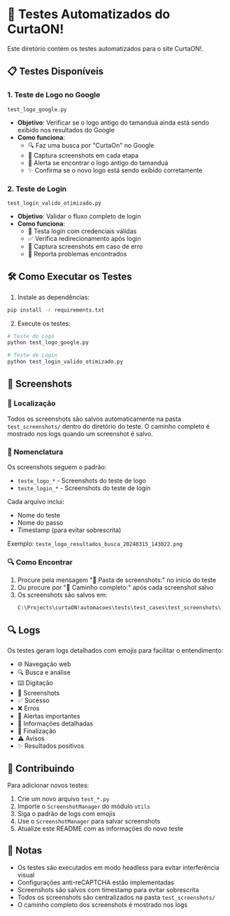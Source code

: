 # 🧪 Testes Automatizados do CurtaON!

Este diretório contém os testes automatizados para o site CurtaON!.

## 📋 Testes Disponíveis

### 1. Teste de Logo no Google

`test_logo_google.py`

- **Objetivo**: Verificar se o logo antigo do tamanduá ainda está sendo exibido nos resultados do Google
- **Como funciona**:
  - 🔍 Faz uma busca por "CurtaOn" no Google
  - 📸 Captura screenshots em cada etapa
  - 🚨 Alerta se encontrar o logo antigo do tamanduá
  - ✨ Confirma se o novo logo está sendo exibido corretamente

### 2. Teste de Login

`test_login_valido_otimizado.py`

- **Objetivo**: Validar o fluxo completo de login
- **Como funciona**:
  - 🔑 Testa login com credenciais válidas
  - ✅ Verifica redirecionamento após login
  - 📸 Captura screenshots em caso de erro
  - 🚨 Reporta problemas encontrados

## 🛠️ Como Executar os Testes

1. Instale as dependências:

```bash
pip install -r requirements.txt
```

2. Execute os testes:

```bash
# Teste do Logo
python test_logo_google.py

# Teste de Login
python test_login_valido_otimizado.py
```

## 📸 Screenshots

### 📁 Localização

Todos os screenshots são salvos automaticamente na pasta `test_screenshots/` dentro do diretório do teste. O caminho completo é mostrado nos logs quando um screenshot é salvo.

### 📝 Nomenclatura

Os screenshots seguem o padrão:

- `teste_logo_*` - Screenshots do teste de logo
- `teste_login_*` - Screenshots do teste de login

Cada arquivo inclui:

- Nome do teste
- Nome do passo
- Timestamp (para evitar sobrescrita)

Exemplo: `teste_logo_resultados_busca_20240315_143022.png`

### 🔍 Como Encontrar

1. Procure pela mensagem "📁 Pasta de screenshots:" no início do teste
2. Ou procure por "📂 Caminho completo:" após cada screenshot salvo
3. Os screenshots são salvos em:
   ```
   C:\Projects\curtaON!automacoes\tests\test_cases\test_screenshots\
   ```

## 🔍 Logs

Os testes geram logs detalhados com emojis para facilitar o entendimento:

- 🌐 Navegação web
- 🔍 Busca e análise
- ⌨️ Digitação
- 📸 Screenshots
- ✅ Sucesso
- ❌ Erros
- 🚨 Alertas importantes
- 📝 Informações detalhadas
- 👋 Finalização
- ⚠️ Avisos
- ✨ Resultados positivos

## 🤝 Contribuindo

Para adicionar novos testes:

1. Crie um novo arquivo `test_*.py`
2. Importe o `ScreenshotManager` do módulo `utils`
3. Siga o padrão de logs com emojis
4. Use o `ScreenshotManager` para salvar screenshots
5. Atualize este README com as informações do novo teste

## 📝 Notas

- Os testes são executados em modo headless para evitar interferência visual
- Configurações anti-reCAPTCHA estão implementadas
- Screenshots são salvos com timestamp para evitar sobrescrita
- Todos os screenshots são centralizados na pasta `test_screenshots/`
- O caminho completo dos screenshots é mostrado nos logs
